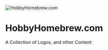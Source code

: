 ![HobbyHomebrew.com](https://avatars1.githubusercontent.com/u/49341248)
# HobbyHomebrew.com
A Collection of Logos, and other Content
